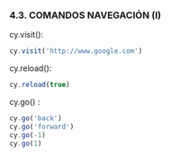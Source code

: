 ### 4.3. COMANDOS NAVEGACIÓN (I)

cy.visit():
```typescript
cy.visit('http://www.google.com')
```
cy.reload():
```typescript
cy.reload(true)
```
cy.go() :
```typescript
cy.go('back')
cy.go('forward')
cy.go(-1)
cy.go(1)
```
